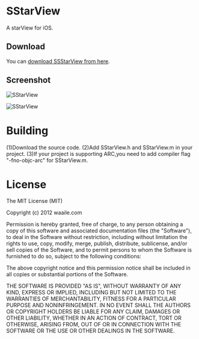 # SStarView

A starView for iOS.

## Download

You can [download SSStarView from here](https://github.com/shingwasix/SStarView).

## Screenshot

![SStarView](https://raw.github.com/shingwasix/SStarView/screenshots/screenshot_00.png)

![SStarView](https://raw.github.com/shingwasix/SStarView/screenshots/screenshot_01.png)

# Building

(1)Download the source code.
(2)Add SStarView.h and SStarView.m in your project.
(3)If your project is supporting ARC,you need to add compiler flag "-fno-objc-arc" for SStarView.m.

# License

The MIT License (MIT)

Copyright (c) 2012 waaile.com

Permission is hereby granted, free of charge, to any person obtaining a copy
of this software and associated documentation files (the "Software"), to deal
in the Software without restriction, including without limitation the rights
to use, copy, modify, merge, publish, distribute, sublicense, and/or sell
copies of the Software, and to permit persons to whom the Software is
furnished to do so, subject to the following conditions:

The above copyright notice and this permission notice shall be included in
all copies or substantial portions of the Software.

THE SOFTWARE IS PROVIDED "AS IS", WITHOUT WARRANTY OF ANY KIND, EXPRESS OR
IMPLIED, INCLUDING BUT NOT LIMITED TO THE WARRANTIES OF MERCHANTABILITY,
FITNESS FOR A PARTICULAR PURPOSE AND NONINFRINGEMENT. IN NO EVENT SHALL THE
AUTHORS OR COPYRIGHT HOLDERS BE LIABLE FOR ANY CLAIM, DAMAGES OR OTHER
LIABILITY, WHETHER IN AN ACTION OF CONTRACT, TORT OR OTHERWISE, ARISING FROM,
OUT OF OR IN CONNECTION WITH THE SOFTWARE OR THE USE OR OTHER DEALINGS IN
THE SOFTWARE.

